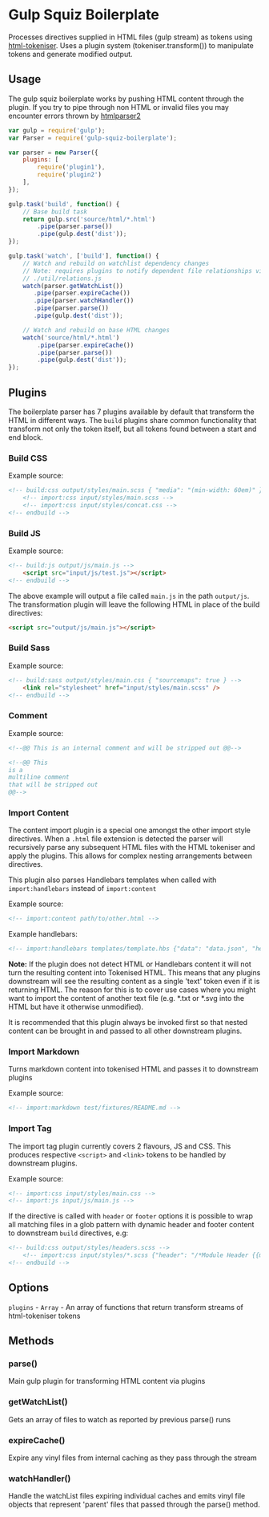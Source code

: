 # Gulp Squiz Boilerplate

Processes directives supplied in HTML files (gulp stream) as tokens using [html-tokeniser](https://github.com/ironikart/html-tokeniser). Uses a plugin system (tokeniser.transform()) to manipulate tokens and generate modified output.

## Usage

The gulp squiz boilerplate works by pushing HTML content through the plugin. If you try to pipe through non HTML or invalid files you may encounter errors thrown by [htmlparser2](https://github.com/fb55/htmlparser2)

```javascript
var gulp = require('gulp');
var Parser = require('gulp-squiz-boilerplate');

var parser = new Parser({
    plugins: [
        require('plugin1'),
        require('plugin2')
    ],
});

gulp.task('build', function() {
    // Base build task
    return gulp.src('source/html/*.html')
        .pipe(parser.parse())
        .pipe(gulp.dest('dist'));
});

gulp.task('watch', ['build'], function() {
    // Watch and rebuild on watchlist dependency changes
    // Note: requires plugins to notify dependent file relationships via
    // ./util/relations.js
    watch(parser.getWatchList())
       .pipe(parser.expireCache())
       .pipe(parser.watchHandler())
       .pipe(parser.parse())
       .pipe(gulp.dest('dist'));

    // Watch and rebuild on base HTML changes
    watch('source/html/*.html')
        .pipe(parser.expireCache())
        .pipe(parser.parse())
        .pipe(gulp.dest('dist'));
});
```
## Plugins

The boilerplate parser has 7 plugins available by default that transform the HTML in different ways. The `build` plugins share common functionality that transform not only the token itself, but all tokens found between a start and end block.

### Build CSS

Example source:
```html
<!-- build:css output/styles/main.scss { "media": "(min-width: 60em)" } -->
    <!-- import:css input/styles/main.scss -->
    <!-- import:css input/styles/concat.css -->
<!-- endbuild -->
```

### Build JS

Example source:
```html
<!-- build:js output/js/main.js -->
    <script src="input/js/test.js"></script>
<!-- endbuild -->
```

The above example will output a file called `main.js` in the path `output/js`. The transformation plugin will leave the following HTML in place of the build directives:
```html
<script src="output/js/main.js"></script>
```

### Build Sass

Example source:
```html
<!-- build:sass output/styles/main.css { "sourcemaps": true } -->
    <link rel="stylesheet" href="input/styles/main.scss" />
<!-- endbuild -->
```

### Comment

Example source:
```html
<!--@@ This is an internal comment and will be stripped out @@-->

<!--@@ This
is a 
multiline comment
that will be stripped out
@@-->
```

### Import Content

The content import plugin is a special one amongst the other import style directives. When a `.html` file extension is detected the parser will recursively parse any subsequent HTML files with the HTML tokeniser and apply the plugins. This allows for complex nesting arrangements between directives.

This plugin also parses Handlebars templates when called with `import:handlebars` instead of `import:content`

Example source:
```html
<!-- import:content path/to/other.html -->
```

Example handlebars:
```html
<!-- import:handlebars templates/template.hbs {"data": "data.json", "helpers": "helpers.js"} -->
```

**Note:** If the plugin does not detect HTML or Handlebars content it will not turn the resulting content into Tokenised HTML. This means that any plugins downstream will see the resulting content as a single 'text' token even if it is returning HTML. The reason for this is to cover use cases where you might want to import the content of another text file (e.g. *.txt or *.svg into the HTML but have it otherwise unmodified).

It is recommended that this plugin always be invoked first so that nested content can be brought in and passed to all other downstream plugins.

### Import Markdown

Turns markdown content into tokenised HTML and passes it to downstream plugins

Example source:
```html
<!-- import:markdown test/fixtures/README.md -->
````

### Import Tag

The import tag plugin currently covers 2 flavours, JS and CSS. This produces respective `<script>` and `<link>` tokens to be handled by downstream plugins.

Example source:
```html
<!-- import:css input/styles/main.css -->
<!-- import:js input/js/main.js -->
```

If the directive is called with `header` or `footer` options it is possible to wrap all matching files in a glob pattern with dynamic header and footer content to downstream `build` directives, e.g:
```html
<!-- build:css output/styles/headers.scss -->
    <!-- import:css input/styles/*.scss {"header": "/*Module Header {{moduleName path}}*/\n", "footer": "\n/*Module Footer {{moduleName path}}*/", "helpers": "input/js/helpers.js"} -->
<!-- endbuild -->
```

## Options

`plugins` - `Array` - An array of functions that return transform streams of html-tokeniser tokens

## Methods

### parse()

Main gulp plugin for transforming HTML content via plugins

### getWatchList()

Gets an array of files to watch as reported by previous parse() runs

### expireCache()

Expire any vinyl files from internal caching as they pass through the stream

### watchHandler()

Handle the watchList files expiring individual caches and emits vinyl file objects that represent 'parent' files that passed through the parse() method.